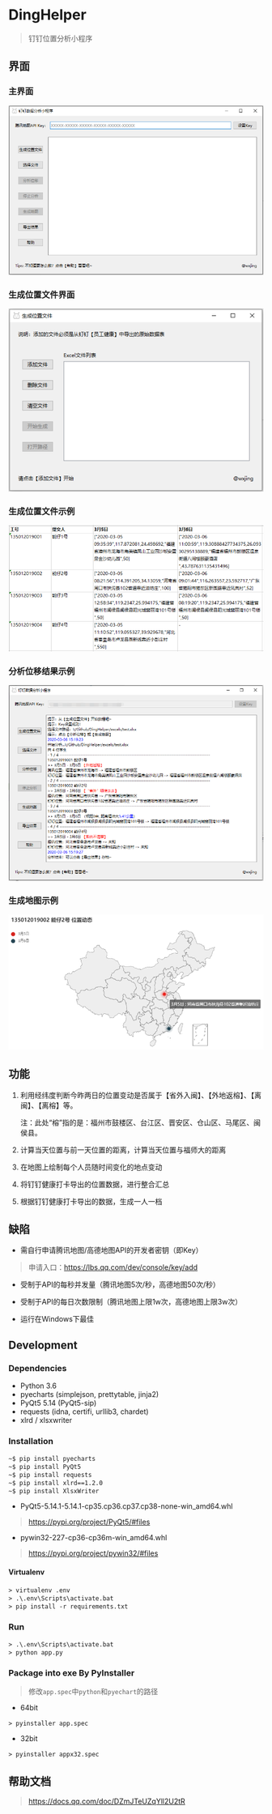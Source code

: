 # DingHelper

> 钉钉位置分析小程序

## 界面

### 主界面

![主界面](https://github.com/wxjing4me/DingHelper/blob/master/docs/page1.png)

### 生成位置文件界面

![生成位置文件界面](https://github.com/wxjing4me/DingHelper/blob/master/docs/page2.png)

### 生成位置文件示例

![生成位置文件示例](https://github.com/wxjing4me/DingHelper/blob/master/docs/page3.png)

### 分析位移结果示例

![分析位移结果示例](https://github.com/wxjing4me/DingHelper/blob/master/docs/page4.png)

### 生成地图示例

![生成地图示例](https://github.com/wxjing4me/DingHelper/blob/master/docs/page5.png)

## 功能

1. 利用经纬度判断今昨两日的位置变动是否属于【省外入闽】、【外地返榕】、【离闽】、【离榕】等。

   注：此处“榕”指的是：福州市鼓楼区、台江区、晋安区、仓山区、马尾区、闽侯县。

2. 计算当天位置与前一天位置的距离，计算当天位置与福师大的距离

3. 在地图上绘制每个人员随时间变化的地点变动

4. 将钉钉健康打卡导出的位置数据，进行整合汇总

5. 根据钉钉健康打卡导出的数据，生成一人一档

## 缺陷

* 需自行申请腾讯地图/高德地图API的开发者密钥（即Key）

> 申请入口：https://lbs.qq.com/dev/console/key/add

* 受制于API的每秒并发量（腾讯地图5次/秒，高德地图50次/秒）

* 受制于API的每日次数限制（腾讯地图上限1w次，高德地图上限3w次）

* 运行在Windows下最佳

## Development

### Dependencies

- Python 3.6
- pyecharts (simplejson, prettytable, jinja2)
- PyQt5 5.14 (PyQt5-sip)
- requests (idna, certifi, urllib3, chardet)
- xlrd / xlsxwriter

### Installation

```
~$ pip install pyecharts
~$ pip install PyQt5
~$ pip install requests
~$ pip install xlrd==1.2.0
~$ pip install XlsxWriter
```

* PyQt5-5.14.1-5.14.1-cp35.cp36.cp37.cp38-none-win_amd64.whl
> https://pypi.org/project/PyQt5/#files

* pywin32-227-cp36-cp36m-win_amd64.whl
> https://pypi.org/project/pywin32/#files

#### Virtualenv

```
> virtualenv .env
> .\.env\Scripts\activate.bat
> pip install -r requirements.txt
```

### Run

```
> .\.env\Scripts\activate.bat
> python app.py
```

### Package into exe By PyInstaller

> 修改`app.spec`中`python`和`pyechart`的路径

* 64bit

```
> pyinstaller app.spec
```

* 32bit

```
> pyinstaller appx32.spec
```

## 帮助文档

> https://docs.qq.com/doc/DZmJTeUZqYll2U2tR
